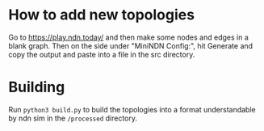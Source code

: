 # How to add new topologies
Go to https://play.ndn.today/ and then make some nodes and edges in a blank graph. Then on the side under "MiniNDN Config:", hit Generate and copy the output and paste into a file in the src directory.

# Building
Run `python3 build.py` to build the topologies into a format understandable by
ndn sim in the `/processed` directory.